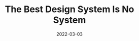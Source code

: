 ---
date: 2022-03-03
permalink: false
publisher: uxmag
tags:
  - design-systems
  - meta
target_url: https://uxmag.com/articles/the-best-design-system-is-no-system
title: The Best Design System Is No System
---
